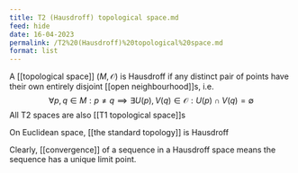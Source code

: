 ```yaml
---
title: T2 (Hausdroff) topological space.md
feed: hide
date: 16-04-2023
permalink: /T2%20(Hausdroff)%20topological%20space.md
format: list
---
```



A [[topological space]] $(M, \mathcal O)$ is Hausdroff if any distinct pair of points have their own entirely disjoint [[open neighbourhood]]s, i.e.$$
\forall p, q \in M: p\neq q\implies \exists U(p), V(q)\in\mathcal O: U(p) \cap V(q) = \emptyset
$$
All T2 spaces are also [[T1 topological space]]s

On Euclidean space, [[the standard topology]] is Hausdroff

Clearly, [[convergence]] of a sequence in a Hausdroff space means the sequence has a unique limit point.